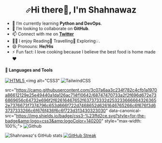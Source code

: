  ###                                 <h1 align="center" dir="auto"><a id="user-content-hi--im-shahnawaz-ahmad" class="anchor" aria-hidden="true" href="#hi--im-pradumna-saraf"><svg class="octicon octicon-link" viewBox="0 0 16 16" version="1.1" width="16" height="16" aria-hidden="true"><path fill-rule="evenodd" d="M7.775 3.275a.75.75 0 001.06 1.06l1.25-1.25a2 2 0 112.83 2.83l-2.5 2.5a2 2 0 01-2.83 0 .75.75 0 00-1.06 1.06 3.5 3.5 0 004.95 0l2.5-2.5a3.5 3.5 0 00-4.95-4.95l-1.25 1.25zm-4.69 9.64a2 2 0 010-2.83l2.5-2.5a2 2 0 012.83 0 .75.75 0 001.06-1.06 3.5 3.5 0 00-4.95 0l-2.5 2.5a3.5 3.5 0 004.95 4.95l1.25-1.25a.75.75 0 00-1.06-1.06l-1.25 1.25a2 2 0 01-2.83 0z"></path></svg></a>Hi <g-emoji class="g-emoji" alias="wave" fallback-src="https://github.githubassets.com/images/icons/emoji/unicode/1f44b.png"></g-emoji>there👋, I'm Shahnawaz</h1>                        

 
 



- 🌱 I’m currently  learning **Python and DevOps**.
- 👯 I’m looking to collaborate on **GitHub**.
- 📫 Connect with  me on [**Twitter**](https://twitter.com/shnwz68)
- :standing_man:  I  enjoy Reading📖 Travelling🧳 Exploring💡.  
- 😄 Pronouns: **He/His**
- ⚡ Fun fact: I love cooking because I believe the best food is home made❤️


#### :hammer: Languages and Tools 




<a target="_blank" rel="noopener noreferrer" href="https://camo.githubusercontent.com/2b557339a6e1d57d806df23e6f3519a69c7e4ca65a41ca7772e2d96b19c2674f/68747470733a2f2f696d672e736869656c64732e696f2f62616467652f68746d6c352d2532336663613961652e7376673f7374796c653d666f722d7468652d6261646765266c6f676f3d68746d6c35266c6f676f436f6c6f723d313430323030"><img alt="HTML5" src="https://camo.githubusercontent.com/2b557339a6e1d57d806df23e6f3519a69c7e4ca65a41ca7772e2d96b19c2674f/68747470733a2f2f696d672e736869656c64732e696f2f62616467652f68746d6c352d2532336663613961652e7376673f7374796c653d666f722d7468652d6261646765266c6f676f3d68746d6c35266c6f676f436f6c6f723d313430323030" data-canonical-src="https://img.shields.io/badge/html5-%23fca9ae.svg?style=for-the-badge&amp;logo=html5&amp;logoColor=140200" style="max-width: 100%;">  </a><img alt="CSS3"
<img alt="TailwindCSS" src="https://camo.githubusercontent.com/671ebe68fe77e05bc0be33d793b8dc6d7b78f361d9829bd4759fb62bca3eb65b/68747470733a2f2f696d672e736869656c64732e696f2f62616467652f7461696c77696e64206373732d2532336663613961652e7376673f7374796c653d666f722d7468652d6261646765266c6f676f3d7461696c77696e642d637373266c6f676f436f6c6f723d313430323030" data-canonical-src="https://img.shields.io/badge/tailwind css-%23fca9ae.svg?style=for-the-badge&amp;logo=tailwind-css&amp;logoColor=140200" style="max-width: 100%;">




src="https://camo.githubusercontent.com/3c07a6aa3c234f782c4cfb1a1970a86612129e25e49440a1da126ac714f10642/68747470733a2f2f696d672e736869656c64732e696f2f62616467652f637373332d2532336666643263652e7376673f7374796c653d666f722d7468652d6261646765266c6f676f3d63737333266c6f676f436f6c6f723d313430323030" data-canonical-src="https://img.shields.io/badge/css3-%23ffd2ce.svg?style=for-the-badge&amp;logo=css3&amp;logoColor=140200" style="max-width: 100%;">  <img alt="Github" src="https://camo.githubusercontent.com/0c0c95029a9a9db83b15225ac84a8beb2feb81de64badc57dd9d79527a9cd26b/68747470733a2f2f696d672e736869656c64732e696f2f62616467652f6769746875622d2532336534363236622e7376673f7374796c653d666f722d7468652d6261646765266c6f676f3d676974687562266c6f676f436f6c6f723d313430323030" data-canonical-src="https://img.shields.io/badge/github-%23e4626b.svg?style=for-the-badge&amp;logo=github&amp;logoColor=140200" style="max-width: 100%;">  





![Shahnawaz's GitHub stats](https://github-readme-stats.vercel.app/api?username=shahnawaz-ahmad19&theme=slateorange&show_icons=true) [![GitHub Streak](https://github-readme-streak-stats.herokuapp.com/?user=shahnawaz-ahmad19&theme=slateorange)](https://git.io/streak-stats)  


<!--START_SECTION:activity-->




<!--END_SECTION:activity-->




          








